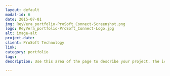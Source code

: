```yaml
---
layout: default
modal-id: 6
date: 2015-07-01
img: ReyVera_portfolio-ProSoft_Connect-Screenshot.png
logo: ReyVera_portfolio-ProSoft_Connect-Logo.jpg
alt: image-alt
project-date:
client: ProSoft Technology
link:
category: portfolio
tags:
description: Use this area of the page to describe your project. The icon above is part of a free icon set by <a href="https://sellfy.com/p/8Q9P/jV3VZ/">Flat Icons</a>. On their website, you can download their free set with 16 icons, or you can purchase the entire set with 146 icons for only $12!

---
```

